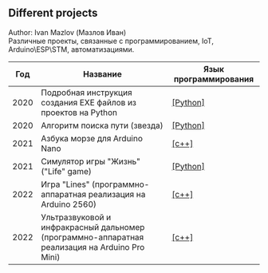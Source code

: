 ## Different projects
Author: Ivan Mazlov (Мазлов Иван)<br>
Различные проекты, связанные с программированием, IoT, Arduino\ESP\STM, автоматизациями.<br>

Год | Название | Язык программирования
-- | -- | -- 
2020 | Подробная инструкция создания EXE файлов из проектов на Python | [[Python]](./PY2EXE/)
2020 | Алгоритм поиска пути (звезда) | [[Python]](./PathFind22/)
2021 | Азбука морзе для Arduino Nano | [[c++]](./MorzeArduinoNano/)
2021 | Симулятор игры "Жизнь" ("Life" game) | [[Python]](./LifeSimulator/)
2022 | Игра "Lines" (программно-аппаратная реализация на Arduino 2560) | [[c++]](./LinesArduino2560/)
2022 | Ультразвуковой и инфракрасный дальномер (программно-аппаратная реализация на Arduino Pro Mini) | [[c++]](./Rangefinder/)
